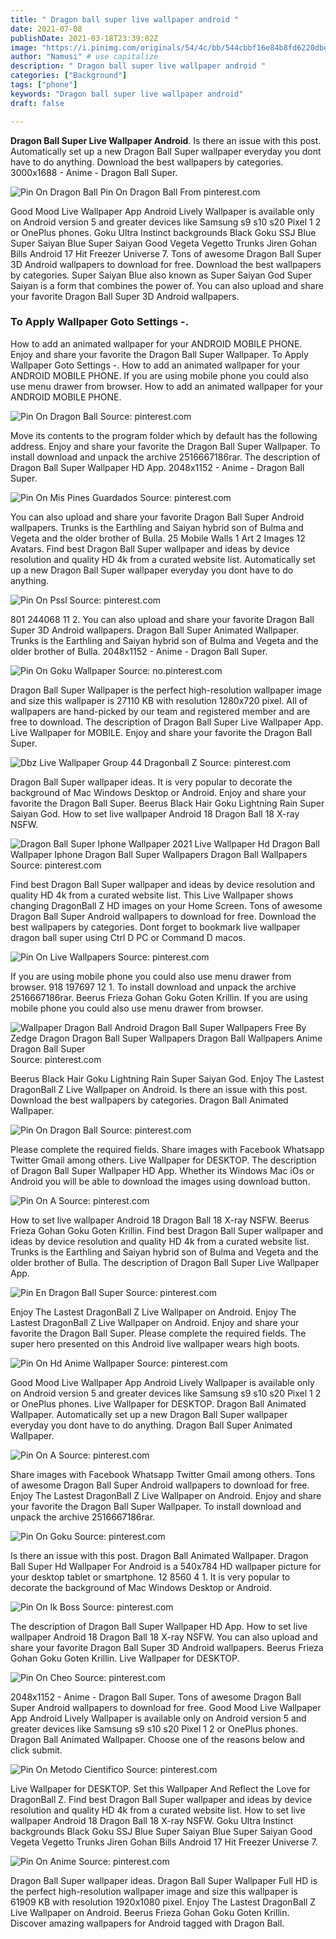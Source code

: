 ```yaml
---
title: " Dragon ball super live wallpaper android "
date: 2021-07-08
publishDate: 2021-03-18T23:39:02Z
image: "https://i.pinimg.com/originals/54/4c/bb/544cbbf16e84b8fd6220dbef2348cdea.jpg"
author: "Namusi" # use capitalize
description: " Dragon ball super live wallpaper android "
categories: ["Background"]
tags: ["phone"]
keywords: "Dragon ball super live wallpaper android"
draft: false

---
```



**Dragon Ball Super Live Wallpaper Android**. Is there an issue with this post. Automatically set up a new Dragon Ball Super wallpaper everyday you dont have to do anything. Download the best wallpapers by categories. 3000x1688 - Anime - Dragon Ball Super.

![Pin On Dragon Ball](https://i.pinimg.com/originals/7a/23/77/7a2377879f5a722848557232849fece8.jpg "Pin On Dragon Ball")
Pin On Dragon Ball From pinterest.com


Good Mood Live Wallpaper App Android Lively Wallpaper is available only on Android version 5 and greater devices like Samsung s9 s10 s20 Pixel 1 2 or OnePlus phones. Goku Ultra Instinct backgrounds Black Goku SSJ Blue Super Saiyan Blue Super Saiyan Good Vegeta Vegetto Trunks Jiren Gohan Bills Android 17 Hit Freezer Universe 7. Tons of awesome Dragon Ball Super 3D Android wallpapers to download for free. Download the best wallpapers by categories. Super Saiyan Blue also known as Super Saiyan God Super Saiyan is a form that combines the power of. You can also upload and share your favorite Dragon Ball Super 3D Android wallpapers.

### To Apply Wallpaper Goto Settings -.

How to add an animated wallpaper for your ANDROID MOBILE PHONE. Enjoy and share your favorite the Dragon Ball Super Wallpaper. To Apply Wallpaper Goto Settings -. How to add an animated wallpaper for your ANDROID MOBILE PHONE. If you are using mobile phone you could also use menu drawer from browser. How to add an animated wallpaper for your ANDROID MOBILE PHONE.


![Pin On Dragon Ball](https://i.pinimg.com/originals/f5/88/44/f58844006c0a045f4442ce61c0ce4c4a.gif "Pin On Dragon Ball")
Source: pinterest.com

Move its contents to the program folder which by default has the following address. Enjoy and share your favorite the Dragon Ball Super Wallpaper. To install download and unpack the archive 2516667186rar. The description of Dragon Ball Super Wallpaper HD App. 2048x1152 - Anime - Dragon Ball Super.

![Pin On Mis Pines Guardados](https://i.pinimg.com/videos/thumbnails/originals/02/5f/1c/025f1c60e71d0554cf5b03b0811dbbab.0000001.jpg "Pin On Mis Pines Guardados")
Source: pinterest.com

You can also upload and share your favorite Dragon Ball Super Android wallpapers. Trunks is the Earthling and Saiyan hybrid son of Bulma and Vegeta and the older brother of Bulla. 25 Mobile Walls 1 Art 2 Images 12 Avatars. Find best Dragon Ball Super wallpaper and ideas by device resolution and quality HD 4k from a curated website list. Automatically set up a new Dragon Ball Super wallpaper everyday you dont have to do anything.

![Pin On Pssl](https://i.pinimg.com/originals/84/84/ef/8484effe71ddae6249929b10f1f8fbb0.jpg "Pin On Pssl")
Source: pinterest.com

801 244068 11 2. You can also upload and share your favorite Dragon Ball Super 3D Android wallpapers. Dragon Ball Super Animated Wallpaper. Trunks is the Earthling and Saiyan hybrid son of Bulma and Vegeta and the older brother of Bulla. 2048x1152 - Anime - Dragon Ball Super.

![Pin On Goku Wallpaper](https://i.pinimg.com/564x/6e/de/02/6ede02a20f163d8c1d517dbc5759b153.jpg "Pin On Goku Wallpaper")
Source: no.pinterest.com

Dragon Ball Super Wallpaper is the perfect high-resolution wallpaper image and size this wallpaper is 27110 KB with resolution 1280x720 pixel. All of wallpapers are hand-picked by our team and registered member and are free to download. The description of Dragon Ball Super Live Wallpaper App. Live Wallpaper for MOBILE. Enjoy and share your favorite the Dragon Ball Super.

![Dbz Live Wallpaper Group 44 Dragonball Z](https://i.pinimg.com/originals/79/5b/aa/795baae89ca769eec6399138413f3007.jpg "Dbz Live Wallpaper Group 44 Dragonball Z")
Source: pinterest.com

Dragon Ball Super wallpaper ideas. It is very popular to decorate the background of Mac Windows Desktop or Android. Enjoy and share your favorite the Dragon Ball Super. Beerus Black Hair Goku Lightning Rain Super Saiyan God. How to set live wallpaper Android 18 Dragon Ball 18 X-ray NSFW.

![Dragon Ball Super Iphone Wallpaper 2021 Live Wallpaper Hd Dragon Ball Wallpaper Iphone Dragon Ball Super Wallpapers Dragon Ball Wallpapers](https://i.pinimg.com/originals/3f/ec/4e/3fec4ec15dd64ac684c0d779d0b9117c.jpg "Dragon Ball Super Iphone Wallpaper 2021 Live Wallpaper Hd Dragon Ball Wallpaper Iphone Dragon Ball Super Wallpapers Dragon Ball Wallpapers")
Source: pinterest.com

Find best Dragon Ball Super wallpaper and ideas by device resolution and quality HD 4k from a curated website list. This Live Wallpaper shows changing DragonBall Z HD images on your Home Screen. Tons of awesome Dragon Ball Super Android wallpapers to download for free. Download the best wallpapers by categories. Dont forget to bookmark live wallpaper dragon ball super using Ctrl D PC or Command D macos.

![Pin On Live Wallpapers](https://i.pinimg.com/originals/e9/c8/47/e9c8479e68c2b793e280a676f1166354.gif "Pin On Live Wallpapers")
Source: pinterest.com

If you are using mobile phone you could also use menu drawer from browser. 918 197697 12 1. To install download and unpack the archive 2516667186rar. Beerus Frieza Gohan Goku Goten Krillin. If you are using mobile phone you could also use menu drawer from browser.

![Wallpaper Dragon Ball Android Dragon Ball Super Wallpapers Free By Zedge Dragon Dragon Ball Super Wallpapers Dragon Ball Wallpapers Anime Dragon Ball Super](https://i.pinimg.com/474x/6d/bf/ee/6dbfee9dde5286277c67563823235c1a.jpg "Wallpaper Dragon Ball Android Dragon Ball Super Wallpapers Free By Zedge Dragon Dragon Ball Super Wallpapers Dragon Ball Wallpapers Anime Dragon Ball Super")
Source: pinterest.com

Beerus Black Hair Goku Lightning Rain Super Saiyan God. Enjoy The Lastest DragonBall Z Live Wallpaper on Android. Is there an issue with this post. Download the best wallpapers by categories. Dragon Ball Animated Wallpaper.

![Pin On Dragon Ball](https://i.pinimg.com/originals/7a/23/77/7a2377879f5a722848557232849fece8.jpg "Pin On Dragon Ball")
Source: pinterest.com

Please complete the required fields. Share images with Facebook Whatsapp Twitter Gmail among others. Live Wallpaper for DESKTOP. The description of Dragon Ball Super Wallpaper HD App. Whether its Windows Mac iOs or Android you will be able to download the images using download button.

![Pin On A](https://i.pinimg.com/originals/64/3b/11/643b11324bf300e2dfce4ae816381564.jpg "Pin On A")
Source: pinterest.com

How to set live wallpaper Android 18 Dragon Ball 18 X-ray NSFW. Beerus Frieza Gohan Goku Goten Krillin. Find best Dragon Ball Super wallpaper and ideas by device resolution and quality HD 4k from a curated website list. Trunks is the Earthling and Saiyan hybrid son of Bulma and Vegeta and the older brother of Bulla. The description of Dragon Ball Super Live Wallpaper App.

![Pin En Dragon Ball Super](https://i.pinimg.com/originals/e2/14/50/e2145066d66d180ac54a439160b273fe.jpg "Pin En Dragon Ball Super")
Source: pinterest.com

Enjoy The Lastest DragonBall Z Live Wallpaper on Android. Enjoy The Lastest DragonBall Z Live Wallpaper on Android. Enjoy and share your favorite the Dragon Ball Super. Please complete the required fields. The super hero presented on this Android live wallpaper wears high boots.

![Pin On Hd Anime Wallpaper](https://i.pinimg.com/originals/c9/4e/cf/c94ecfcee095d45bca96cea84f14521f.jpg "Pin On Hd Anime Wallpaper")
Source: pinterest.com

Good Mood Live Wallpaper App Android Lively Wallpaper is available only on Android version 5 and greater devices like Samsung s9 s10 s20 Pixel 1 2 or OnePlus phones. Live Wallpaper for DESKTOP. Dragon Ball Animated Wallpaper. Automatically set up a new Dragon Ball Super wallpaper everyday you dont have to do anything. Dragon Ball Super Animated Wallpaper.

![Pin On A](https://i.pinimg.com/originals/25/59/81/255981e922c7818d2383f13f3299928a.jpg "Pin On A")
Source: pinterest.com

Share images with Facebook Whatsapp Twitter Gmail among others. Tons of awesome Dragon Ball Super Android wallpapers to download for free. Enjoy The Lastest DragonBall Z Live Wallpaper on Android. Enjoy and share your favorite the Dragon Ball Super Wallpaper. To install download and unpack the archive 2516667186rar.

![Pin On Goku](https://i.pinimg.com/originals/18/50/8a/18508ae70e25b9ba381b6f140812e5eb.png "Pin On Goku")
Source: pinterest.com

Is there an issue with this post. Dragon Ball Animated Wallpaper. Dragon Ball Super Hd Wallpaper For Android is a 540x784 HD wallpaper picture for your desktop tablet or smartphone. 12 8560 4 1. It is very popular to decorate the background of Mac Windows Desktop or Android.

![Pin On Ik Boss](https://i.pinimg.com/originals/28/01/f8/2801f83ca83feed206a5e7cf70af48fc.png "Pin On Ik Boss")
Source: pinterest.com

The description of Dragon Ball Super Wallpaper HD App. How to set live wallpaper Android 18 Dragon Ball 18 X-ray NSFW. You can also upload and share your favorite Dragon Ball Super 3D Android wallpapers. Beerus Frieza Gohan Goku Goten Krillin. Live Wallpaper for DESKTOP.

![Pin On Cheo](https://i.pinimg.com/originals/28/33/b3/2833b3e6bd7a5123b9ef7038d93e7dbf.gif "Pin On Cheo")
Source: pinterest.com

2048x1152 - Anime - Dragon Ball Super. Tons of awesome Dragon Ball Super Android wallpapers to download for free. Good Mood Live Wallpaper App Android Lively Wallpaper is available only on Android version 5 and greater devices like Samsung s9 s10 s20 Pixel 1 2 or OnePlus phones. Dragon Ball Animated Wallpaper. Choose one of the reasons below and click submit.

![Pin On Metodo Cientifico](https://i.pinimg.com/originals/57/c8/81/57c881e3e94f81b4fa420a89f0022e6d.gif "Pin On Metodo Cientifico")
Source: pinterest.com

Live Wallpaper for DESKTOP. Set this Wallpaper And Reflect the Love for DragonBall Z. Find best Dragon Ball Super wallpaper and ideas by device resolution and quality HD 4k from a curated website list. How to set live wallpaper Android 18 Dragon Ball 18 X-ray NSFW. Goku Ultra Instinct backgrounds Black Goku SSJ Blue Super Saiyan Blue Super Saiyan Good Vegeta Vegetto Trunks Jiren Gohan Bills Android 17 Hit Freezer Universe 7.

![Pin On Anime](https://i.pinimg.com/originals/54/4c/bb/544cbbf16e84b8fd6220dbef2348cdea.jpg "Pin On Anime")
Source: pinterest.com

Dragon Ball Super wallpaper ideas. Dragon Ball Super Wallpaper Full HD is the perfect high-resolution wallpaper image and size this wallpaper is 61909 KB with resolution 1920x1080 pixel. Enjoy The Lastest DragonBall Z Live Wallpaper on Android. Beerus Frieza Gohan Goku Goten Krillin. Discover amazing wallpapers for Android tagged with Dragon Ball.

